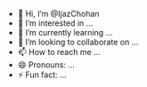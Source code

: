 - 👋 Hi, I’m @IjazChohan
- 👀 I’m interested in ...
- 🌱 I’m currently learning ...
- 💞️ I’m looking to collaborate on ...
- 📫 How to reach me ...
- 😄 Pronouns: ...
- ⚡ Fun fact: ...

<!---
IjazChohan/IjazChohan is a ✨ special ✨ repository because its `README.md` (this file) appears on your GitHub profile.
You can click the Preview link to take a look at your changes.
--->
